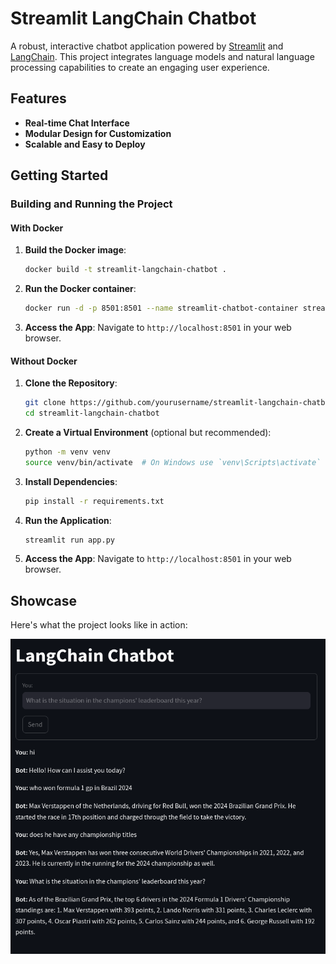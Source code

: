 # Streamlit LangChain Chatbot

A robust, interactive chatbot application powered by [Streamlit](https://streamlit.io) and [LangChain](https://langchain.com). This project integrates language models and natural language processing capabilities to create an engaging user experience.

## Features

- **Real-time Chat Interface**
- **Modular Design for Customization**
- **Scalable and Easy to Deploy**

## Getting Started

### Building and Running the Project

#### With Docker

1. **Build the Docker image**:

   ```bash
   docker build -t streamlit-langchain-chatbot .
   ```

2. **Run the Docker container**:

   ```bash
   docker run -d -p 8501:8501 --name streamlit-chatbot-container streamlit-langchain-chatbot
   ```

3. **Access the App**: Navigate to `http://localhost:8501` in your web browser.

#### Without Docker

1. **Clone the Repository**:

   ```bash
   git clone https://github.com/yourusername/streamlit-langchain-chatbot.git
   cd streamlit-langchain-chatbot
   ```

2. **Create a Virtual Environment** (optional but recommended):

   ```bash
   python -m venv venv
   source venv/bin/activate  # On Windows use `venv\Scripts\activate`
   ```

3. **Install Dependencies**:

   ```bash
   pip install -r requirements.txt
   ```

4. **Run the Application**:

   ```bash
   streamlit run app.py
   ```

5. **Access the App**: Navigate to `http://localhost:8501` in your web browser.

## Showcase

Here's what the project looks like in action:

![Screenshot 1](./showcase/image1.png)
